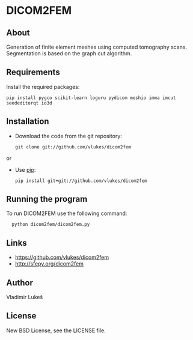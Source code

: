 DICOM2FEM
=========

About
-----

Generation of finite element meshes using computed tomography scans.
Segmentation is based on the graph cut algorithm.

Requirements
------------

Install the required packages:

    pip install pygco scikit-learn loguru pydicom meshio imma imcut seededitorqt io3d

Installation
------------

* Download the code from the git repository:

      git clone git://github.com/vlukes/dicom2fem

or

* Use [pip](https://pypi.org/project/pip/):

      pip install git+git://github.com/vlukes/dicom2fem


Running the program
------------------

To run DICOM2FEM use the following command:

      python dicom2fem/dicom2fem.py

Links
-----

* https://github.com/vlukes/dicom2fem
* http://sfepy.org/dicom2fem

Author
------

Vladimir Lukeš

License
-------

New BSD License, see the LICENSE file.
